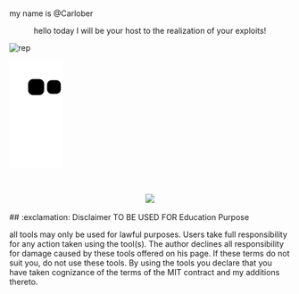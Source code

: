 ### 
 my name is @Carlober
 <p align="center"> hello today I will be your host to the realization of your exploits! </p align="center">
<p align="center">
 
![rep](https://user-images.githubusercontent.com/86197463/191179928-c93e801a-8ca7-4c11-b0f6-008bebe4eaaf.gif)
</p align="center">
<img src="https://github.com/aex03/aex03/raw/output/github-contribution-grid-snake.svg" alt="snake" style="max-width: 100%;">
</p>
<br>
<p align="center"><img src="https://metrics.lecoq.io/aex03?template=classic&achievements=1&achievements.threshold=C&achievements.secrets=true&achievements.display=compact&achievements.limit=0&config.timezone=Asia%2FDhaka"></p align="center">
## :exclamation: Disclaimer
                                             TO BE USED FOR Education Purpose

all tools may only be used for lawful purposes. Users take full responsibility for any action taken using the tool(s). The author declines all responsibility for damage caused by these tools offered on his page. If these terms do not suit you, do not use these tools.
By using the tools you declare that you have taken cognizance of the terms of the MIT contract and my additions thereto.


<!--
**TheCarlober/Thecarlober** is a ✨ _special_ ✨ repository because its `README.md` (this file) appears on your GitHub profile.

Here are some ideas to get you started:

- 🔭 I’m currently working on ...
- 🌱 I’m currently learning ...
- 👯 I’m looking to collaborate on ...
- 🤔 I’m looking for help with ...
- 💬 Ask me about ...
- 📫 How to reach me: ...
- 😄 Pronouns: ...
- ⚡ Fun fact: ...
-->
